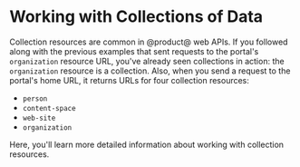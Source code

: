 # Working with Collections of Data [](id=working-with-collections-of-data)

Collection resources are common in @product@ web APIs. If you followed along 
with the previous examples that sent requests to the portal's `organization` 
resource URL, you've already seen collections in action: the `organization`
resource is a collection. Also, when you send a request to the portal's home 
URL, it returns URLs for four collection resources: 

-   `person`
-   `content-space`
-   `web-site`
-   `organization` 

Here, you'll learn more detailed information about working with collection 
resources. 

